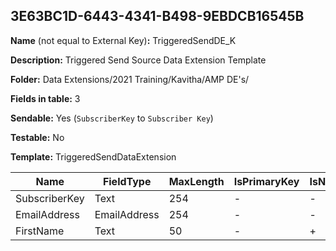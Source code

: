 ## 3E63BC1D-6443-4341-B498-9EBDCB16545B

**Name** (not equal to External Key)**:** TriggeredSendDE_K

**Description:** Triggered Send Source Data Extension Template

**Folder:** Data Extensions/2021 Training/Kavitha/AMP DE's/

**Fields in table:** 3

**Sendable:** Yes (`SubscriberKey` to `Subscriber Key`)

**Testable:** No

**Template:** TriggeredSendDataExtension

| Name | FieldType | MaxLength | IsPrimaryKey | IsNullable | DefaultValue |
| --- | --- | --- | --- | --- | --- |
| SubscriberKey | Text | 254 | - | - |  |
| EmailAddress | EmailAddress | 254 | - | - |  |
| FirstName | Text | 50 | - | + |  |
